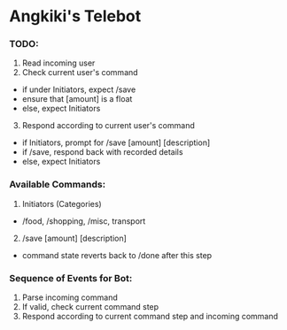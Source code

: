 # Angkiki's Telebot

### TODO:
1. Read incoming user
2. Check current user's command
  * if under Initiators, expect /save
  * ensure that [amount] is a float
  * else, expect Initiators
3. Respond according to current user's command
  * if Initiators, prompt for /save [amount] [description]
  * if /save, respond back with recorded details
  * else, expect Initiators

### Available Commands:
1. Initiators (Categories)
  * /food, /shopping, /misc, transport
2. /save [amount] [description]
  * command state reverts back to /done after this step

### Sequence of Events for Bot:
1. Parse incoming command
2. If valid, check current command step
3. Respond according to current command step and incoming command 
